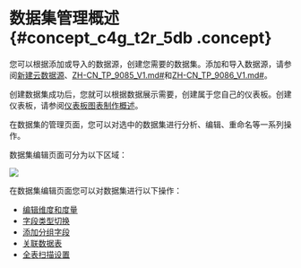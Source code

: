 # 数据集管理概述 {#concept_c4g_t2r_5db .concept}

您可以根据添加或导入的数据源，创建您需要的数据集。添加和导入数据源，请参阅[新建云数据源](cn.zh-CN/用户指南/数据建模/管理数据源/新建云数据源.md#)、[ZH-CN\_TP\_9085\_V1.md\#](cn.zh-CN/用户指南/数据建模/管理数据源/新建自建数据库下的数据源.md#)和[ZH-CN\_TP\_9086\_V1.md\#](cn.zh-CN/用户指南/数据建模/管理数据源/上传本地文件.md#)。

创建数据集成功后，您就可以根据数据展示需要，创建属于您自己的仪表板。创建仪表板，请参阅[仪表板图表制作概述](cn.zh-CN/用户指南/仪表板制作/仪表板图表制作/仪表板图表制作概述.md#)。

在数据集的管理页面，您可以对选中的数据集进行分析、编辑、重命名等一系列操作。

数据集编辑页面可分为以下区域：

![](http://static-aliyun-doc.oss-cn-hangzhou.aliyuncs.com/assets/img/9091/155358279138296_zh-CN.png)

在数据集编辑页面您可以对数据集进行以下操作：

-   [编辑维度和度量](cn.zh-CN/用户指南/数据建模/管理数据集/编辑维度和度量.md)
-   [字段类型切换](cn.zh-CN/用户指南/数据建模/管理数据集/字段类型切换.md)
-   [添加分组字段](cn.zh-CN/用户指南/数据建模/管理数据集/添加分组字段.md)
-   [关联数据表](cn.zh-CN/用户指南/数据建模/管理数据集/关联数据表.md)
-   [全表扫描设置](cn.zh-CN/用户指南/数据建模/管理数据集/全表扫描设置.md)

